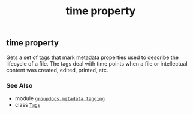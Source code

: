 ﻿---
title: time property
second_title: GroupDocs.Metadata for Python via .NET API References
description: 
type: docs
url: /python-net/groupdocs.metadata.tagging/tags/time/
is_root: false
weight: 100
---

## time property


Gets a set of tags that mark metadata properties used to describe the lifecycle of a file. 
The tags deal with time points when a file or intellectual content was created, edited, printed, etc.

### See Also
* module [`groupdocs.metadata.tagging`](../../)
* class [`Tags`](/metadata/python-net/groupdocs.metadata.tagging/tags)
